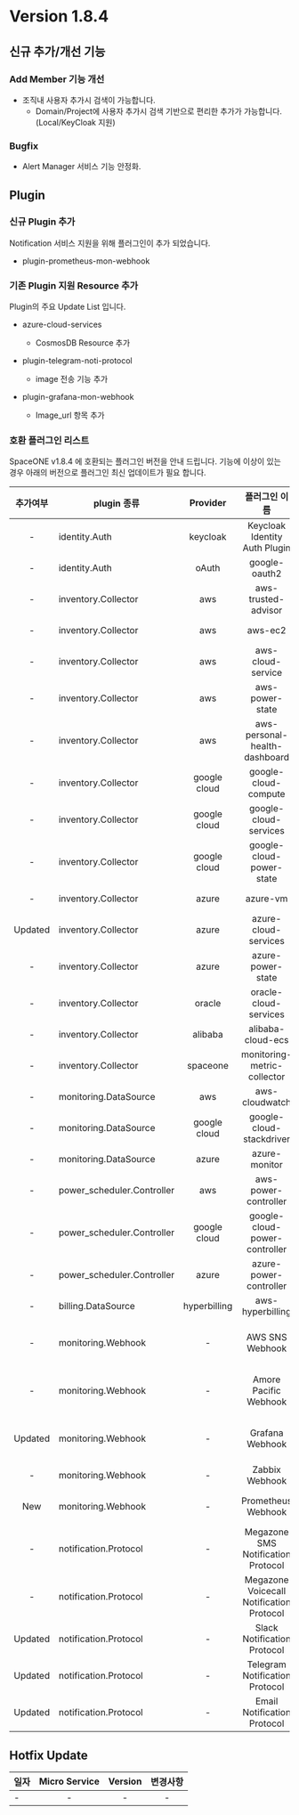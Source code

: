 # Version 1.8.4 

## 신규 추가/개선 기능

### Add Member 기능 개선 
- 조직내 사용자 추가시 검색이 가능합니다.  
  - Domain/Project에 사용자 추가시 검색 기반으로 편리한 추가가 가능합니다.(Local/KeyCloak 지원)

### Bugfix
- Alert Manager 서비스 기능 안정화.
  
## Plugin 

### 신규 Plugin 추가
Notification 서비스 지원을 위해 플러그인이 추가 되었습니다.

- plugin-prometheus-mon-webhook

### 기존 Plugin 지원 Resource 추가

Plugin의 주요 Update List 입니다.
 
- azure-cloud-services
    - CosmosDB Resource 추가
  
- plugin-telegram-noti-protocol
    - image 전송 기능 추가

- plugin-grafana-mon-webhook
    - Image_url 항목 추가
  


### 호환 플러그인 리스트

SpaceONE v1.8.4 에 호환되는 플러그인 버전을 안내 드립니다.
기능에 이상이 있는 경우 아래의 버전으로 플러그인 최신 업데이트가 필요 합니다.

|추가여부|plugin 종류|Provider|플러그인 이름| plugin_id | version |
|:---:|---|:---:|:---:|:---:|:---:|
|-|identity.Auth|keycloak|Keycloak Identity Auth Plugin|plugin-keycloak-identity-auth|v1.2|
|-|identity.Auth|oAuth|google-oauth2|plugin-e6b1b0bbacc6|v1.1|
|-|inventory.Collector|aws|aws-trusted-advisor|plugin-eb120a41bb8d|v1.4|
|-|inventory.Collector|aws|aws-ec2|plugin-49f224ef6d36|v1.12|
|-|inventory.Collector|aws|aws-cloud-service|plugin-54487559e402|v1.11.8|
|-|inventory.Collector|aws|aws-power-state|plugin-516babd3637c|v1.6|
|-|inventory.Collector|aws|aws-personal-health-dashboard|plugin-986155af217b|v1.4|
|-|inventory.Collector|google cloud|google-cloud-compute|plugin-13c3051967ce|v1.2.7|
|-|inventory.Collector|google cloud|google-cloud-services|plugin-87dc35ecb550|v1.2.9|
|-|inventory.Collector|google cloud|google-cloud-power-state|plugin-11f322fa4106|v1.1.3|
|-|inventory.Collector|azure|azure-vm|plugin-c1104066ca52|v1.2.12|
|Updated|inventory.Collector|azure|azure-cloud-services|plugin-6fec638f139c|v1.2.7|
|-|inventory.Collector|azure|azure-power-state|plugin-d7a1d8670488|v1.0.3|
|-|inventory.Collector|oracle|oracle-cloud-services| N/A | |
|-|inventory.Collector|alibaba|alibaba-cloud-ecs| N/A | |
|-|inventory.Collector|spaceone|monitoring-metric-collector|plugin-023782c156cf|v1.2.4|
|-|monitoring.DataSource|aws|aws-cloudwatch|plugin-41782f6158bb|v1.1.4|
|-|monitoring.DataSource|google cloud|google-cloud-stackdriver|plugin-57773973639a|v1.0.7|
|-|monitoring.DataSource|azure|azure-monitor|plugin-c6c14566298c|v1.0.4|
|-|power_scheduler.Controller|aws|aws-power-controller|plugin-5cd621a04f04|v1.4.4|
|-|power_scheduler.Controller|google cloud|google-cloud-power-controller|plugin-982ca2693f39|v1.1.4|
|-|power_scheduler.Controller|azure|azure-power-controller| N/A |v1.0.1|
|-|billing.DataSource|hyperbilling|aws-hyperbilling|plugin-b60505e70f9d|v1.0.2|
|-|monitoring.Webhook|-|AWS SNS Webhook|plugin-aws-sns-monitoring-webhook|v1.1|
|-|monitoring.Webhook|-| Amore Pacific Webhook |plugin-amorepacific-monitoring-webhook|v1.0.2|
|Updated|monitoring.Webhook|-| Grafana Webhook | plugin-grafana-monitoring-webhook |v1.0.4|
|-|monitoring.Webhook|-| Zabbix Webhook | plugin-zabbix-mon-webhook |v1.0|
|New|monitoring.Webhook|-| Prometheus Webhook | plugin-prometheus-mon-webhook |v1.0|
|-|notification.Protocol|-| Megazone SMS Notification Protocol | plugin-sms-notification-protocol |v1.0.1|
|-|notification.Protocol|-| Megazone Voicecall Notification Protocol | plugin-voicecall-notification-protocol |v1.0.4|
|Updated|notification.Protocol|-| Slack Notification Protocol | slack-notification-protocol |v1.0.3|
|Updated|notification.Protocol|-| Telegram Notification Protocol | plugin-telegram-noti-protocol |v1.0.2|
|Updated|notification.Protocol|-| Email Notification Protocol | plugin-email-noti-protocol |v1.0|




## Hotfix Update
|일자|Micro Service|Version|변경사항|
|---|:---:|:---:|:---:|
|-|-|-| - |


